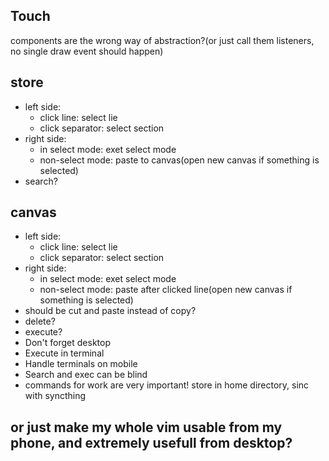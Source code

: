 
## Touch

components are the wrong way of abstraction?(or just call them listeners, no single draw event should happen)

## store
 - left side:
     - click line: select lie
     - click separator: select section
 - right side:
     - in select mode: exet select mode
     - non-select mode: paste to canvas(open new canvas if something is selected)
 - search?

## canvas
 - left side:
     - click line: select lie
     - click separator: select section
 - right side:
     - in select mode: exet select mode
     - non-select mode: paste after clicked line(open new canvas if something is selected)
 - should be cut and paste instead of copy?
 - delete?
 - execute?
 - Don't forget desktop
 - Execute in terminal
 - Handle terminals on mobile
 - Search and exec can be blind
 - commands for work are very important! store in home directory, sinc with syncthing

## or just make my whole vim usable from my phone, and extremely usefull from desktop?
